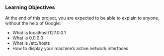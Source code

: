 ### Learning Objectives
At the end of this project, you are expected to be able to explain to anyone, without the help of Google:

- What is localhost/127.0.0.1
- What is 0.0.0.0
- What is /etc/hosts
- How to display your machine’s active network interfaces